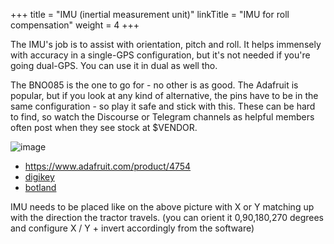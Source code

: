 +++
title = "IMU (inertial measurement unit)"
linkTitle = "IMU for roll compensation"
weight = 4
+++

The IMU's job is to assist with orientation, pitch and roll. It helps immensely with accuracy in a single-GPS configuration, but it's not needed if you're going dual-GPS. You can use it in dual as well tho.

The BNO085 is the one to go for - no other is as good. The Adafruit is popular, but if you look at any kind of alternative, the pins have to be in the same configuration - so play it safe and stick with this. These can be hard to find, so watch the Discourse or Telegram channels as helpful members often post when they see stock at $VENDOR.

![image](../../img/bno085.png)

 * https://www.adafruit.com/product/4754
 * [digikey](https://www.digikey.fr/fr/products/detail/adafruit-industries-llc/4754/13426653)
 * [botland](https://botland.store/9dof-imu-sensors/22113-bno085-9-dof-imu-fusion-breakout-3-axis-accelerometer-magnetometer-and-gyroscope-adafruit-4754.html)

IMU needs to be placed like on the above picture with X or Y matching up with the direction the tractor travels. (you can orient it 0,90,180,270 degrees and configure X / Y + invert accordingly from the software)